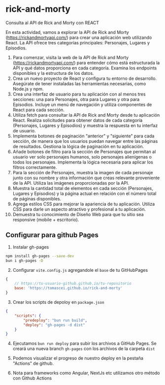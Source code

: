# rick-and-morty
Consulta al API de Rick and Morty con REACT

En esta actividad, vamos a explorar la API de Rick and Morty (https://rickandmortyapi.com/) para crear una aplicación web utilizando React. La API ofrece tres categorías principales: Personajes, Lugares y Episodios.
1. Para comenzar, visita la web de la API de Rick and Morty (https://rickandmortyapi.com/) para entender cómo está estructurada la API y qué datos proporciona en cada categoría. Examina los endpoints disponibles y la estructura de los datos.
2. Crea un nuevo proyecto de React y configura tu entorno de desarrollo. Asegúrate de tener instaladas las herramientas necesarias, como Node.js y npm.
3. Crea una interfaz de usuario para tu aplicación con al menos tres secciones: una para Personajes, otra para Lugares y otra para Episodios. Incluye un menú de navegación y utiliza componentes de React para cada sección.
4. Utiliza fetch para consultar la API de Rick and Morty desde tu aplicación React. Realiza solicitudes para obtener datos de cada categoría (Personajes, Lugares y Episodios) y muestra la respuesta en tu interfaz de usuario.
5. Implementa botones de paginación "anterior" y "siguiente" para cada sección, de manera que los usuarios puedan navegar entre las páginas de resultados. Gestiona la lógica de paginación en tu aplicación.
6. Añade botones de filtro para la sección de Personajes que permitan al usuario ver solo personajes humanos, solo personajes alienígenas o todos los personajes. Implementa la lógica necesaria para aplicar los filtros correctamente.
7. Para la sección de Personajes, muestra la imagen de cada personaje junto con su nombre y otra información que creas relevante proveniente de la API. Utiliza las imágenes proporcionadas por la API.
8. Muestra la cantidad total de elementos en cada sección (Personajes, Lugares y Episodios) y la página actual en relación con el número total de páginas disponibles.
9. Agrega estilos CSS para mejorar la apariencia de tu aplicación. Utiliza CSS para darle un aspecto atractivo y profesional a tu aplicación.
10. Demuestra tu conocimiento de Diseño Web para que tu sitio sea responsive (mobile + escritorio).


## Configurar para github Pages

1. Instalar gh-pages
```bash
npm install gh-pages --save-dev
bun i gh-pages -D
```

2. Configurar `vite.config.js` agregandole el `base` de tu GitHubPages 

```javascript
{   
    // https://tu-usuario-github.github.io/tu-repositorio
    base: 'https://tomascei.github.io/rick-and-morty'
}
```

3. Crear los scripts de depoloy en `package.json`

```json
{
    "scripts": {
        "predeploy": "bun run build",
        "deploy": "gh-pages -d dist"
    }
}
```

4. Ejecutamos `bun run deploy` para subir los archivos a GitHub Pages. Se creará una nueva branch `gh-pages` con los archivos de la carpeta `dist`

5. Podemos visualizar el progreso de nuestro deploy en la pestaña "Actions" de github.
6. Nota para frameworks como Angular, NextJs etc utilizamos otro método con Github Actions